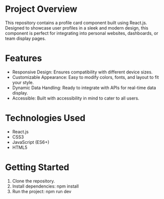 
# Project Overview
This repository contains a profile card component built using React.js. Designed to showcase user profiles in a sleek and modern design, this component is perfect for integrating into personal websites, dashboards, or team display pages.

# Features
- Responsive Design: Ensures compatibility with different device sizes.
- Customizable Appearance: Easy to modify colors, fonts, and layout to fit your style.
- Dynamic Data Handling: Ready to integrate with APIs for real-time data display.
- Accessible: Built with accessibility in mind to cater to all users.

# Technologies Used
- React.js
- CSS3
- JavaScript (ES6+)
- HTML5

# Getting Started
1. Clone the repository.
2. Install dependencies: npm install
3. Run the project: npm run dev



